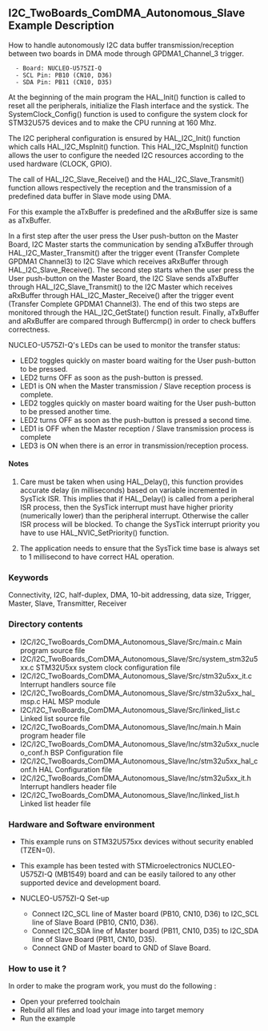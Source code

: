 ## <b>I2C_TwoBoards_ComDMA_Autonomous_Slave Example Description</b>

How to handle autonomously I2C data buffer transmission/reception between two boards in DMA mode through GPDMA1_Channel_3 trigger.

      - Board: NUCLEO-U575ZI-Q
      - SCL Pin: PB10 (CN10, D36)
      - SDA Pin: PB11 (CN10, D35)

At the beginning of the main program the HAL_Init() function is called to reset all the peripherals, initialize the Flash interface and the systick. 
The SystemClock_Config() function is used to configure the system clock for STM32U575 devices and to make the CPU running at 160 Mhz.

The I2C peripheral configuration is ensured by HAL_I2C_Init() function which calls HAL_I2C_MspInit() function.
This HAL_I2C_MspInit() function allows the user to configure the needed I2C resources according to the used hardware (CLOCK, GPIO).

The call of HAL_I2C_Slave_Receive() and the HAL_I2C_Slave_Transmit() function allows respectively 
the reception and the transmission of a predefined data buffer in Slave mode using DMA.

For this example the aTxBuffer is predefined and the aRxBuffer size is same as aTxBuffer.

In a first step after the user press the User push-button on the Master Board,
I2C Master starts the communication by sending aTxBuffer through HAL_I2C_Master_Transmit()
after the trigger event (Transfer Complete GPDMA1 Channel3) to I2C Slave which receives
aRxBuffer through HAL_I2C_Slave_Receive(). The second step starts when the user press
the User push-button on the Master Board, the I2C Slave sends aTxBuffer through
HAL_I2C_Slave_Transmit() to the I2C Master which receives aRxBuffer through
HAL_I2C_Master_Receive() after the trigger event (Transfer Complete GPDMA1 Channel3).
The end of this two steps are monitored through the HAL_I2C_GetState() function
result. Finally, aTxBuffer and aRxBuffer are compared through Buffercmp() in order to
check buffers correctness.

NUCLEO-U575ZI-Q's LEDs can be used to monitor the transfer status:

 - LED2 toggles quickly on master board waiting for the User push-button to be pressed.
 - LED2 turns OFF as soon as the push-button is pressed.
 - LED1 is ON when the Master transmission / Slave reception process is complete.
 - LED2 toggles quickly on master board waiting for the User push-button to be pressed another time.
 - LED2 turns OFF as soon as the push-button is pressed a second time.
 - LED1 is OFF when the Master reception / Slave transmission process is complete
 - LED3 is ON when there is an error in transmission/reception process.

#### <b>Notes</b>

 1. Care must be taken when using HAL_Delay(), this function provides accurate delay (in milliseconds)
      based on variable incremented in SysTick ISR. This implies that if HAL_Delay() is called from
      a peripheral ISR process, then the SysTick interrupt must have higher priority (numerically lower)
      than the peripheral interrupt. Otherwise the caller ISR process will be blocked.
      To change the SysTick interrupt priority you have to use HAL_NVIC_SetPriority() function.

 2. The application needs to ensure that the SysTick time base is always set to 1 millisecond
      to have correct HAL operation.

### <b>Keywords</b>

Connectivity, I2C, half-duplex, DMA, 10-bit addressing, data size, Trigger, Master, Slave, Transmitter, Receiver

### <b>Directory contents</b>

  - I2C/I2C_TwoBoards_ComDMA_Autonomous_Slave/Src/main.c                  Main program source file
  - I2C/I2C_TwoBoards_ComDMA_Autonomous_Slave/Src/system_stm32u5xx.c      STM32U5xx system clock configuration file
  - I2C/I2C_TwoBoards_ComDMA_Autonomous_Slave/Src/stm32u5xx_it.c          Interrupt handlers source file
  - I2C/I2C_TwoBoards_ComDMA_Autonomous_Slave/Src/stm32u5xx_hal_msp.c     HAL MSP module
  - I2C/I2C_TwoBoards_ComDMA_Autonomous_Slave/Src/linked_list.c           Linked list source file
  - I2C/I2C_TwoBoards_ComDMA_Autonomous_Slave/Inc/main.h                  Main program header file
  - I2C/I2C_TwoBoards_ComDMA_Autonomous_Slave/Inc/stm32u5xx_nucleo_conf.h BSP Configuration file
  - I2C/I2C_TwoBoards_ComDMA_Autonomous_Slave/Inc/stm32u5xx_hal_conf.h    HAL Configuration file
  - I2C/I2C_TwoBoards_ComDMA_Autonomous_Slave/Inc/stm32u5xx_it.h          Interrupt handlers header file
  - I2C/I2C_TwoBoards_ComDMA_Autonomous_Slave/Inc/linked_list.h           Linked list header file

### <b>Hardware and Software environment</b>

  - This example runs on STM32U575xx devices without security enabled (TZEN=0).

  - This example has been tested with STMicroelectronics NUCLEO-U575ZI-Q (MB1549)
    board and can be easily tailored to any other supported device
    and development board.

  - NUCLEO-U575ZI-Q Set-up
    - Connect I2C_SCL line of Master board (PB10, CN10, D36) to I2C_SCL line of Slave Board (PB10, CN10, D36).
    - Connect I2C_SDA line of Master board (PB11, CN10, D35) to I2C_SDA line of Slave Board (PB11, CN10, D35).
    - Connect GND of Master board to GND of Slave Board.

### <b>How to use it ?</b>

In order to make the program work, you must do the following :

 - Open your preferred toolchain
 - Rebuild all files and load your image into target memory
 - Run the example


